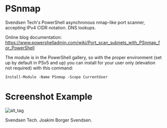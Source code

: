 # PSnmap
Svendsen Tech's PowerShell asynchronous nmap-like port scanner, accepting IPv4 CIDR notation. DNS lookups.

Online blog documentation: https://www.powershelladmin.com/wiki/Port_scan_subnets_with_PSnmap_for_PowerShell

The module is in the PowerShell gallery, so with the proper environment (set up by default in PSv5 and up) you can install for your user only (elevation not required) with this command:

`Install-Module -Name PSnmap -Scope CurrentUser`

# Screenshot Example

![alt_tag](/img/pnmap-example-with-services-attached.png)

Svendsen Tech. Joakim Borger Svendsen.

